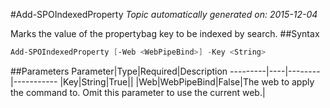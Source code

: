 #Add-SPOIndexedProperty
*Topic automatically generated on: 2015-12-04*

Marks the value of the propertybag key to be indexed by search.
##Syntax
```powershell
Add-SPOIndexedProperty [-Web <WebPipeBind>] -Key <String>
```


##Parameters
Parameter|Type|Required|Description
---------|----|--------|-----------
|Key|String|True||
|Web|WebPipeBind|False|The web to apply the command to. Omit this parameter to use the current web.|
